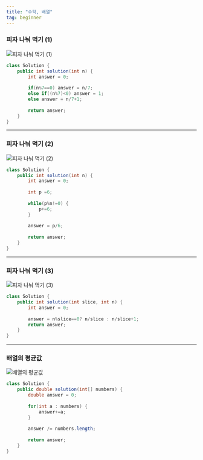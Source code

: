 ```yaml
---
title: "수학, 배열"
tag: beginner
---
```


### 피자 나눠 먹기 (1)
![피자 나눠 먹기 (1)](https://github.com/yony-k/yony-k.github.io/assets/109204976/a12685c4-60c7-4828-8ebc-11694f851647)

```java
class Solution {
    public int solution(int n) {
        int answer = 0;
        
        if(n%7==0) answer = n/7;
		else if((n%7)<0) answer = 1;
		else answer = n/7+1;
        
        return answer;
    }
}
```

---

### 피자 나눠 먹기 (2)
![피자 나눠 먹기 (2)](https://github.com/yony-k/yony-k.github.io/assets/109204976/11ca744d-c734-41c7-b4a5-9d0d510c10fb)

```java
class Solution {
    public int solution(int n) {
        int answer = 0;
        
        int p =6;
		
		while(p%n!=0) {
			p+=6;
		}
		
		answer = p/6;
        
        return answer;
    }
}
```

---

### 피자 나눠 먹기 (3)
![피자 나눠 먹기 (3)](https://github.com/yony-k/yony-k.github.io/assets/109204976/2cb95232-cb9a-4398-8bbe-b5c50463a3ec)

```java
class Solution {
    public int solution(int slice, int n) {
        int answer = 0;
        
        answer = n%slice==0? n/slice : n/slice+1;
        return answer;
    }
}
```

---

### 배열의 평균값
![배열의 평균값](https://github.com/yony-k/yony-k.github.io/assets/109204976/4a3c4a9b-c6a7-4058-a9cd-2a8dd87b1a32)

```java
class Solution {
    public double solution(int[] numbers) {
        double answer = 0;
        
        for(int a : numbers) {
			answer+=a;
		}
		
		answer /= numbers.length;
        
        return answer;
    }
}
```

